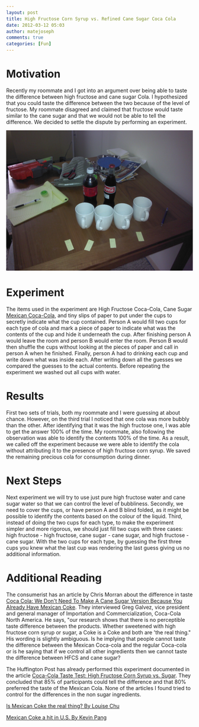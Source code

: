 ```yaml
---
layout: post
title: High Fructose Corn Syrup vs. Refined Cane Sugar Coca Cola
date: 2012-03-12 05:03
author: matejoseph
comments: true
categories: [Fun]
---
```

<h1>Motivation</h1>
Recently my roommate and I got into an argument over being able to taste the difference between high fructose and cane sugar Cola. I hypothesized that you could taste the difference between the two because of the level of fructose. My roommate disagreed and claimed that fructose would taste similar to the cane sugar and that we would not be able to tell the difference. We decided to settle the dispute by performing an experiment.

![Fructose vs Sucrose Experiment](/assets/20120205_155546_fructose_sucrose_exp.jpg)

<h1>Experiment</h1>
The items used in the experiment are High Fructose Coca-Cola, Cane Sugar <a href="http://en.wikipedia.org/wiki/Mexican_Coke">Mexican Coca-Cola</a>, and tiny slips of paper to put under the cups to secretly indicate what the cup contained. Person A would fill two cups for each type of cola and mark a piece of paper to indicate what was the contents of the cup and hide it underneath the cup. After finishing person A would leave the room and person B would enter the room. Person B would then shuffle the cups without looking at the pieces of paper and call in person A when he finished. Finally, person A had to drinking each cup and write down what was inside each. After writing down all the guesses we compared the guesses to the actual contents. Before repeating the experiment we washed out all cups with water.
<h1>Results</h1>
First two sets of trials, both my roommate and I were guessing at about chance. However, on the third trial I noticed that one cola was more bubbly than the other. After identifying that it was the high fructose one, I was able to get the answer 100% of the time. My roommate, also following the observation was able to identify the contents 100% of the time. As a result, we called off the experiment because we were able to identify the cola without attributing it to the presence of high fructose corn syrup. We saved the remaining precious cola for consumption during dinner.
<h1>Next Steps</h1>
Next experiment we will try to use just pure high fructose water and cane sugar water so that we can control the level of bubbliness. Secondly, we need to cover the cups, or have person A and B blind folded, as it might be possible to identify the contents based on the colour of the liquid. Third, instead of doing the two cups for each type, to make the experiment simpler and more rigorous, we should just fill two cups with three cases: high fructose - high fructose, cane sugar - cane sugar, and high fructose - cane sugar. With the two cups for each type, by guessing the first three cups you knew what the last cup was rendering the last guess giving us no additional information.
<h1>Additional Reading</h1>
The consumerist has an article by Chris Morran about the difference in taste <a title="Coca Cola: We Don't Need To Make A Cane Sugar Version Because You Already Have Mexican Coke" href="http://consumerist.com/2010/10/coca-cola-we-dont-need-to-make-a-cane-sugar-version-because-you-already-have-mexican-coke.html">Coca Cola: We Don't Need To Make A Cane Sugar Version Because You Already Have Mexican Coke</a>. They interviewed Greg Galvez, vice president and general manager of Importation and Commercialization, Coca-Cola North America. He says, "our research shows that there is no perceptible taste difference between the products. Whether sweetened with high fructose corn syrup or sugar, a Coke is a Coke and both are 'the real thing." His wording is slightly ambiguous. Is he implying that people cannot taste the difference between the Mexican Coca-cola and the regular Coca-cola or is he saying that if we control all other ingredients then we cannot taste the difference between HFCS and cane sugar?

The Huffington Post has already performed this experiment documented in the article <a title="Coca-Cola Taste Test: High Fructose Corn Syrup vs. Sugar" href="http://www.huffingtonpost.com/2012/03/07/coca-cola-taste-test_n_1324282.html?ref=kitchendaily">Coca-Cola Taste Test: High Fructose Corn Syrup vs. Sugar</a>. They concluded that 85% of participants could tell the difference and that 80% preferred the taste of the Mexican Cola. None of the articles I found tried to control for the differences in the non sugar ingredients.

<a title="Is Mexican Coke the real thing? by Louise Chu" href="http://www.signonsandiego.com/uniontrib/20041109/news_1b9mexcoke.html">Is Mexican Coke the real thing? By Louise Chu</a>

<a href="http://seattletimes.nwsource.com/html/nationworld/2002076071_coke29.html">Mexican Coke a hit in U.S. By Kevin Pang</a>

<script src="https://utteranc.es/client.js"
        repo="josephmate/josephmate.github.io"
        issue-number="22"
        theme="github-light"
        crossorigin="anonymous"
        async>
</script>